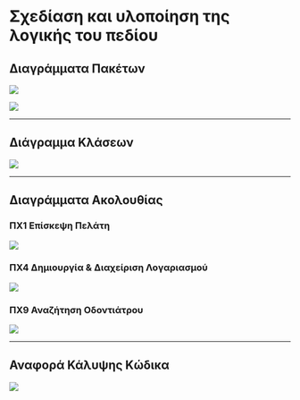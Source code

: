 # Σχεδίαση και υλοποίηση της λογικής του πεδίου
## Διαγράμματα Πακέτων
![](https://github.com/GeorgeFotopoulos/TechnologiaLogismikou-omada8/blob/master/design/diagrams/UMLpackage.png)

![](https://github.com/GeorgeFotopoulos/TechnologiaLogismikou-omada8/blob/master/design/diagrams/UMLpackage_expanded.png)
___
## Διάγραμμα Κλάσεων
![](https://github.com/GeorgeFotopoulos/TechnologiaLogismikou-omada8/blob/master/design/diagrams/ClassDiagram.png)
___
## Διαγράμματα Ακολουθίας
### ΠΧ1 Επίσκεψη Πελάτη
![](https://github.com/GeorgeFotopoulos/TechnologiaLogismikou-omada8/blob/master/design/diagrams/uc1-sequence-diagram.png)
### ΠΧ4 Δημιουργία & Διαχείριση Λογαριασμού
![](https://github.com/GeorgeFotopoulos/TechnologiaLogismikou-omada8/blob/master/design/diagrams/uc4-sequence-diagram.png)
### ΠΧ9 Αναζήτηση Οδοντιάτρου
![](https://github.com/GeorgeFotopoulos/TechnologiaLogismikou-omada8/blob/master/design/diagrams/uc9-sequence-diagram.png)
___
## Αναφορά Κάλυψης Κώδικα
![](https://github.com/GeorgeFotopoulos/TechnologiaLogismikou-omada8/blob/master/design/CoverageReport.png)
